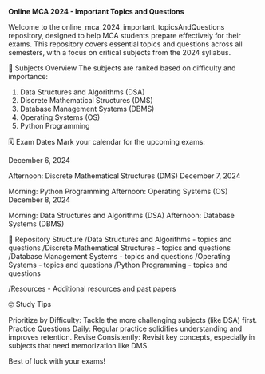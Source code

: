 **Online MCA 2024 - Important Topics and Questions**

Welcome to the online_mca_2024_important_topicsAndQuestions repository, designed to help MCA students prepare effectively for their exams. This repository covers essential topics and questions across all semesters, with a focus on critical subjects from the 2024 syllabus.

📘 Subjects Overview
The subjects are ranked based on difficulty and importance:

1. Data Structures and Algorithms (DSA)
2. Discrete Mathematical Structures (DMS) 
3. Database Management Systems (DBMS) 
4. Operating Systems (OS) 
5. Python Programming

🗓️ Exam Dates
Mark your calendar for the upcoming exams:

December 6, 2024

Afternoon: Discrete Mathematical Structures (DMS)
December 7, 2024

Morning: Python Programming
Afternoon: Operating Systems (OS)
December 8, 2024

Morning: Data Structures and Algorithms (DSA)
Afternoon: Database Systems (DBMS)

📂 Repository Structure
/Data Structures and Algorithms - topics and questions
/Discrete Mathematical Structures - topics and questions
/Database Management Systems - topics and questions
/Operating Systems - topics and questions
/Python Programming - topics and questions

/Resources - Additional resources and past papers

🤓 Study Tips

Prioritize by Difficulty: Tackle the more challenging subjects (like DSA) first.
Practice Questions Daily: Regular practice solidifies understanding and improves retention.
Revise Consistently: Revisit key concepts, especially in subjects that need memorization like DMS.

Best of luck with your exams!